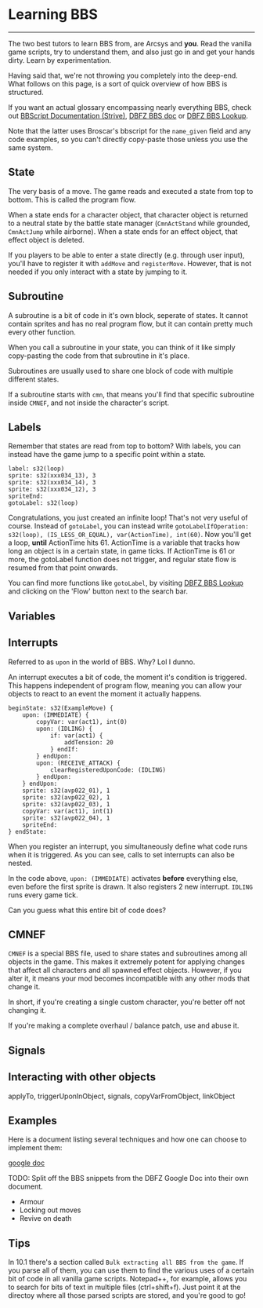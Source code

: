 # Learning BBS

<hr>

The two best tutors to learn BBS from, are Arcsys and **you**. Read the vanilla game scripts, try to understand them, and also just go in and get your hands dirty. Learn by experimentation.

Having said that, we're not throwing you completely into the deep-end. What follows on this page, is a sort of quick overview of how BBS is structured.

If you want an actual glossary encompassing nearly everything BBS, check out [BBScript Documentation (Strive)](https://docs.google.com/document/d/1oVp_HDS-sjy2bEntQUHVaIk-P-4jeJx-3G89MC87xMw/edit), [DBFZ BBS doc](https://docs.google.com/document/d/1r8Uv-jz6R8VQuGp42_XV42vl4a1ZdWyxUEDlduMI3vM) or [DBFZ BBS Lookup](https://dobosken.github.io/dbfz_bbs_lookup/).

Note that the latter uses Broscar's bbscript for the `name_given` field and any code examples, so you can't directly copy-paste those unless you use the same system.

## State

The very basis of a move. The game reads and executed a state from top to bottom. This is called the program flow.

When a state ends for a character object, that character object is returned to a neutral state by the battle state manager (`CmnActStand` while grounded, `CmnActJump` while airborne). When a state ends for an effect object, that effect object is deleted.

If you players to be able to enter a state directly (e.g. through user input), you'll have to register it with `addMove` and `registerMove`. However, that is not needed if you only interact with a state by jumping to it.

## Subroutine

A subroutine is a bit of code in it's own block, seperate of states. It cannot contain sprites and has no real program flow, but it can contain pretty much every other function.

When you call a subroutine in your state, you can think of it like simply copy-pasting the code from that subroutine in it's place.

Subroutines are usually used to share one block of code with multiple different states.

If a subroutine starts with `cmn`, that means you'll find that specific subroutine inside `CMNEF`, and not inside the character's script.

## Labels

Remember that states are read from top to bottom? With labels, you can instead have the game jump to a specific point within a state.

```bbs_o
label: s32(loop)
sprite: s32(xxx034_13), 3
sprite: s32(xxx034_14), 3
sprite: s32(xxx034_12), 3
spriteEnd:
gotoLabel: s32(loop)
```

Congratulations, you just created an infinite loop! That's not very useful of course. Instead of `gotoLabel`, you can instead write `gotoLabelIfOperation: s32(loop), (IS_LESS_OR_EQUAL), var(ActionTime), int(60)`. Now you'll get a loop, **until** ActionTime hits 61. ActionTime is a variable that tracks how long an object is in a certain state, in game ticks. If ActionTime is 61 or more, the gotoLabel function does not trigger, and regular state flow is resumed from that point onwards.

You can find more functions like `gotoLabel`, by visiting [DBFZ BBS Lookup](https://dobosken.github.io/dbfz_bbs_lookup/) and clicking on the 'Flow' button next to the search bar.

## Variables

## Interrupts

Referred to as `upon` in the world of BBS. Why? Lol I dunno.

An interrupt executes a bit of code, the moment it's condition is triggered. This happens independent of program flow, meaning you can allow your objects to react to an event the moment it actually happens.

```bbs_o
beginState: s32(ExampleMove) {
    upon: (IMMEDIATE) {
        copyVar: var(act1), int(0)
        upon: (IDLING) {
            if: var(act1) {
                addTension: 20
            } endIf:
        } endUpon:
        upon: (RECEIVE_ATTACK) {
            clearRegisteredUponCode: (IDLING)
        } endUpon:
    } endUpon:
    sprite: s32(avp022_01), 1
    sprite: s32(avp022_02), 1
    sprite: s32(avp022_03), 1
    copyVar: var(act1), int(1)
    sprite: s32(avp022_04), 1
    spriteEnd:
} endState:
```

When you register an interrupt, you simultaneously define what code runs when it is triggered. As you can see, calls to set interrupts can also be nested.

In the code above, `upon: (IMMEDIATE)` activates **before** everything else, even before the first sprite is drawn. It also registers 2 new interrupt. `IDLING` runs every game tick.

Can you guess what this entire bit of code does?

## CMNEF

`CMNEF` is a special BBS file, used to share states and subroutines among all objects in the game. This makes it extremely potent for applying changes that affect all characters and all spawned effect objects.
However, if you alter it, it means your mod becomes incompatible with any other mods that change it.

In short, if you're creating a single custom character, you're better off not changing it.

If you're making a complete overhaul / balance patch, use and abuse it.

## Signals

## Interacting with other objects

applyTo, triggerUponInObject, signals, copyVarFromObject, linkObject

## Examples

Here is a document listing several techniques and how one can choose to implement them:

[google doc]()

TODO: Split off the BBS snippets from the DBFZ Google Doc into their own document.
  - Armour
  - Locking out moves
  - Revive on death

## Tips
In 10.1 there's a section called `Bulk extracting all BBS from the game`. If you parse all of them, you can use them to find the various uses of a certain bit of code in all vanilla game scripts.
Notepad++, for example, allows you to search for bits of text in multiple files (ctrl+shift+f). Just point it at the directoy where all those parsed scripts are stored, and you're good to go!
